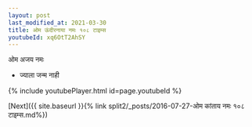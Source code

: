 ```yaml
---
layout: post
last_modified_at: 2021-03-30
title: ओम ऊंदीरनाया नमः १०८ टाइम्स
youtubeId: xq6OtT2AhSY
---
```

 
 
 ओम अजय नमः  
 
 -  ज्याला जन्म नाही 
 
  
 
  
 
 
 
 
 
 


{% include youtubePlayer.html id=page.youtubeId %}
 
[Next]({{ site.baseurl }}{% link  split2/_posts/2016-07-27-ओम कांताय नमः १०८ टाइम्स.md%})
 
